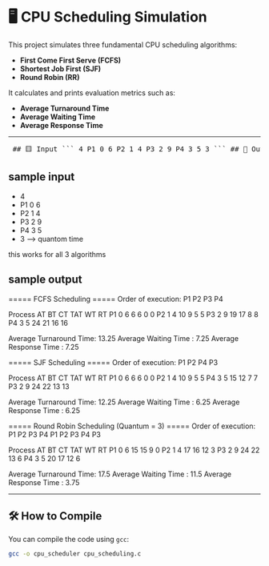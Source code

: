 # 🖥️ CPU Scheduling Simulation

This project simulates three fundamental CPU scheduling algorithms:

- **First Come First Serve (FCFS)**
- **Shortest Job First (SJF)**
- **Round Robin (RR)**

It calculates and prints evaluation metrics such as:

- **Average Turnaround Time**
- **Average Waiting Time**
- **Average Response Time**

---

 <pre lang="md"> ## 🟨 Input ``` 4 P1 0 6 P2 1 4 P3 2 9 P4 3 5 3 ``` ## 🔵 Output ### ✅ FCFS (First-Come, First-Served) ``` ===== FCFS Scheduling ===== Order of execution: P1 P2 P3 P4 Process AT BT CT TAT WT RT P1 0 6 6 6 0 0 P2 1 4 10 9 5 5 P3 2 9 19 17 8 8 P4 3 5 24 21 16 16 Average Turnaround Time: 13.25 Average Waiting Time : 7.25 Average Response Time : 7.25 ``` ### ✅ SJF (Shortest Job First – Non-preemptive) ``` ===== SJF Scheduling ===== Order of execution: P1 P2 P4 P3 Process AT BT CT TAT WT RT P1 0 6 6 6 0 0 P2 1 4 10 9 5 5 P4 3 5 15 12 7 7 P3 2 9 24 22 13 13 Average Turnaround Time: 12.25 Average Waiting Time : 6.25 Average Response Time : 6.25 ``` ### ✅ Round Robin (Quantum = 3) ``` ===== Round Robin Scheduling (Quantum = 3) ===== Order of execution: P1 P2 P3 P4 P1 P2 P3 P4 P3 Process AT BT CT TAT WT RT P1 0 6 15 15 9 0 P2 1 4 17 16 12 3 P3 2 9 24 22 13 6 P4 3 5 20 17 12 6 Average Turnaround Time: 17.5 Average Waiting Time : 11.5 Average Response Time : 3.75 ``` </pre>

## sample input
- 4
- P1 0 6
- P2 1 4
- P3 2 9
- P4 3 5
- 3  --> quantom time

this works for all 3 algorithms

## sample output
===== FCFS Scheduling =====
Order of execution: P1 P2 P3 P4

Process   AT   BT   CT   TAT  WT   RT
P1        0    6    6    6    0    0
P2        1    4    10   9    5    5
P3        2    9    19   17   8    8
P4        3    5    24   21   16   16

Average Turnaround Time: 13.25
Average Waiting Time   : 7.25
Average Response Time  : 7.25


===== SJF Scheduling =====
Order of execution: P1 P2 P4 P3

Process   AT   BT   CT   TAT  WT   RT
P1        0    6    6    6    0    0
P2        1    4    10   9    5    5
P4        3    5    15   12   7    7
P3        2    9    24   22   13   13

Average Turnaround Time: 12.25
Average Waiting Time   : 6.25
Average Response Time  : 6.25


===== Round Robin Scheduling (Quantum = 3) =====
Order of execution: P1 P2 P3 P4 P1 P2 P3 P4 P3

Process   AT   BT   CT   TAT  WT   RT
P1        0    6    15   15   9    0
P2        1    4    17   16   12   3
P3        2    9    24   22   13   6
P4        3    5    20   17   12   6

Average Turnaround Time: 17.5
Average Waiting Time   : 11.5
Average Response Time  : 3.75


---

## 🛠️ How to Compile

You can compile the code using `gcc`:

```bash
gcc -o cpu_scheduler cpu_scheduling.c
